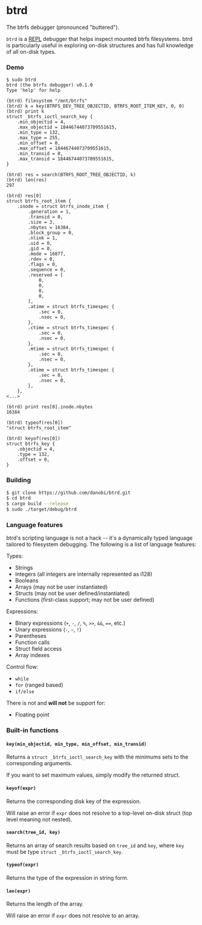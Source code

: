 # btrd
The btrfs debugger (pronounced "buttered").

`btrd` is a [REPL][0] debugger that helps inspect mounted btrfs filesystems.
btrd is particularly useful in exploring on-disk structures and has full
knowledge of all on-disk types.

### Demo

```
$ sudo btrd
btrd (the btrfs debugger) v0.1.0
Type 'help' for help

(btrd) filesystem "/mnt/btrfs"
(btrd) k = key(BTRFS_DEV_TREE_OBJECTID, BTRFS_ROOT_ITEM_KEY, 0, 0)
(btrd) print k
struct _btrfs_ioctl_search_key {
    .min_objectid = 4,
    .max_objectid = 18446744073709551615,
    .min_type = 132,
    .max_type = 255,
    .min_offset = 0,
    .max_offset = 18446744073709551615,
    .min_transid = 0,
    .max_transid = 18446744073709551615,
}

(btrd) res = search(BTRFS_ROOT_TREE_OBJECTID, k)
(btrd) len(res)
297

(btrd) res[0]
struct btrfs_root_item {
    .inode = struct btrfs_inode_item {
        .generation = 1,
        .transid = 0,
        .size = 3,
        .nbytes = 16384,
        .block_group = 0,
        .nlink = 1,
        .uid = 0,
        .gid = 0,
        .mode = 16877,
        .rdev = 0,
        .flags = 0,
        .sequence = 0,
        .reserved = [
            0,
            0,
            0,
            0,
        ],
        .atime = struct btrfs_timespec {
            .sec = 0,
            .nsec = 0,
        },
        .ctime = struct btrfs_timespec {
            .sec = 0,
            .nsec = 0,
        },
        .mtime = struct btrfs_timespec {
            .sec = 0,
            .nsec = 0,
        },
        .otime = struct btrfs_timespec {
            .sec = 0,
            .nsec = 0,
        },
    },
<...>

(btrd) print res[0].inode.nbytes
16384

(btrd) typeof(res[0])
"struct btrfs_root_item"

(btrd) keyof(res[0])
struct btrfs_key {
    .objectid = 4,
    .type = 132,
    .offset = 0,
}
```

### Building

```bash
$ git clone https://github.com/danobi/btrd.git
$ cd btrd
$ cargo build --release
$ sudo ./target/debug/btrd
```

### Language features

btrd's scripting language is not a hack -- it's a dynamically typed language
tailored to filesystem debugging. The following is a list of language features:

Types:

* Strings
* Integers (all integers are internally represented as i128)
* Booleans
* Arrays (may not be user instantiated)
* Structs (may not be user defined/instantiated)
* Functions (first-class support; may not be user defined)

Expressions:

* Binary expressions (`+`, `-`, `/`, `%`, `>>`, `&&`, `==`, etc.)
* Unary expressions (`-`, `~`, `!`)
* Parentheses
* Function calls
* Struct field access
* Array indexes

Control flow:

* `while`
* `for` (ranged based)
* `if/else`

There is not and **will not** be support for:

* Floating point

### Built-in functions

#### `key(min_objectid, min_type, min_offset, min_transid)`

Returns a `struct _btrfs_ioctl_search_key` with the minimums sets to the
corresponding arguments.

If you want to set maximum values, simply modify the returned struct.

#### `keyof(expr)`

Returns the corresponding disk key of the expression.

Will raise an error if `expr` does not resolve to a top-level on-disk struct
(top level meaning not nested).

#### `search(tree_id, key)`

Returns an array of search results based on `tree_id` and `key`, where `key`
must be type `struct _btrfs_ioctl_search_key`.

#### `typeof(expr)`

Returns the type of the expression in string form.

#### `len(expr)`

Returns the length of the array.

Will raise an error if `expr` does not resolve to an array.

[0]: https://en.wikipedia.org/wiki/Read%E2%80%93eval%E2%80%93print_loop
